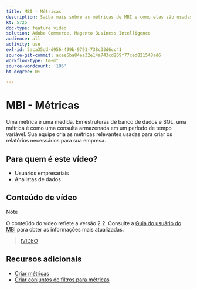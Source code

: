 ```yaml
---
title: MBI - Métricas
description: Saiba mais sobre as métricas de MBI e como elas são usadas para criar relatórios.
kt: 5725
doc-type: feature video
solution: Adobe Commerce, Magento Business Intelligence
audience: all
activity: use
exl-id: 5aca35dd-d956-499b-9791-738c33d6cc41
source-git-commit: acee5ba84ea32e14a743cd269f77ced821548ad6
workflow-type: tm+mt
source-wordcount: '106'
ht-degree: 0%

---
```


# MBI - Métricas

Uma métrica é uma medida. Em estruturas de banco de dados e SQL, uma métrica é como uma consulta armazenada em um período de tempo variável. Sua equipe cria as métricas relevantes usadas para criar os relatórios necessários para sua empresa.

## Para quem é este vídeo?

- Usuários empresariais
- Analistas de dados

## Conteúdo de vídeo

>[!NOTE]
>
>O conteúdo do vídeo reflete a versão 2.2. Consulte a [Guia do usuário do MBI](https://docs.magento.com/mbi/) para obter as informações mais atualizadas.

>[!VIDEO](https://video.tv.adobe.com/v/35980?quality=12&learn=on)

## Recursos adicionais

- [Criar métricas](https://docs.magento.com/mbi/data-user/reports/ess-manage-data-metrics.html)
- [Criar conjuntos de filtros para métricas](https://docs.magento.com/mbi/data-user/reports/ess-manage-data-filters.html)
